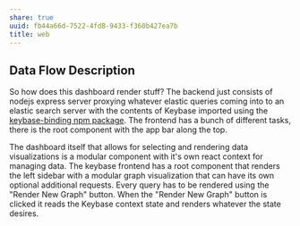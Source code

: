 ```yaml
---
share: true
uuid: fb44a66d-7522-4fd8-9433-f360b427ea7b
title: web
---
```

## Data Flow Description

So how does this dashboard render stuff? The backend just consists of nodejs express server proxying whatever elastic queries coming into to an elastic search server with the contents of Keybase imported using the [keybase-binding npm package](https://www.npmjs.com/package/keybase-binding). The frontend has a bunch of different tasks, there is the root component with the app bar along the top. 

The dashboard itself that allows for selecting and rendering data visualizations is a modular component with it's own react context for managing data. The keybase frontend has a root component that renders the left sidebar with a modular graph visualization that can have its own optional additional requests. Every query has to be rendered using the "Render New Graph" button. When the "Render New Graph" button is clicked it reads the Keybase context state and renders whatever the state desires.

